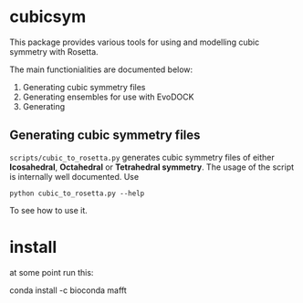 # cubicsym
This package provides various tools for using and modelling cubic symmetry with Rosetta. 


The main functionialities are documented below:

1. Generating cubic symmetry files
2. Generating ensembles for use with EvoDOCK
3. Generating 

## Generating cubic symmetry files

```scripts/cubic_to_rosetta.py``` generates cubic symmetry files of either **Icosahedral**, **Octahedral** or **Tetrahedral symmetry**. The usage of the script is internally well documented. Use 

```python cubic_to_rosetta.py --help```

To see how to use it. 

# install
at some point run this: 

conda install -c bioconda mafft
